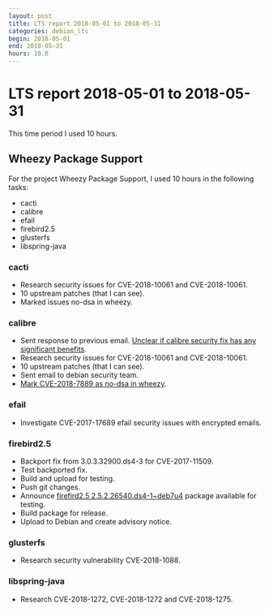 ```yaml
---
layout: post
title: LTS report 2018-05-01 to 2018-05-31
categories: debian_lts
begin: 2018-05-01
end: 2018-05-31
hours: 10.0
---
```


# LTS report 2018-05-01 to 2018-05-31

This time period I used 10 hours.

## Wheezy Package Support

For the project Wheezy Package Support, I used 10 hours in the following tasks:

* cacti
* calibre
* efail
* firebird2.5
* glusterfs
* libspring-java

### cacti

* Research security issues for CVE-2018-10061 and CVE-2018-10061.
* 10 upstream patches (that I can see).
* Marked issues no-dsa in wheezy.

### calibre

* Sent response to previous email.
  [Unclear if calibre security fix has any significant benefits](https://lists.debian.org/debian-lts/2018/04/msg00054.html).
* Research security issues for CVE-2018-10061 and CVE-2018-10061.
* 10 upstream patches (that I can see).
* Sent email to debian security team.
* [Mark CVE-2018-7889 as no-dsa in wheezy](https://salsa.debian.org/security-tracker-team/security-tracker/commit/ef2f8d10c6b656f307e6331a5e9767f4183824dc).

### efail

* Investigate CVE-2017-17689 efail security issues with encrypted
  emails.

### firebird2.5

* Backport fix from 3.0.3.32900.ds4-3 for CVE-2017-11509.
* Test backported fix.
* Build and upload for testing.
* Push git changes.
* Announce [firefird2.5 2.5.2.26540.ds4-1~deb7u4](https://people.debian.org/~bam/debian/pool/main/f/firebird2.5/)
  package available for testing.
* Build package for release.
* Upload to Debian and create advisory notice.

### glusterfs

* Research security vulnerability CVE-2018-1088.

### libspring-java

* Research CVE-2018-1272, CVE-2018-1272 and CVE-2018-1275.
